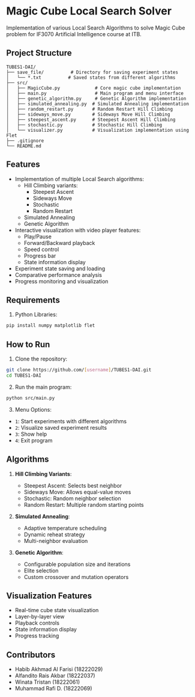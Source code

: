 # Magic Cube Local Search Solver

Implementation of various Local Search Algorithms to solve Magic Cube problem for IF3070 Artificial Intelligence course at ITB.

## Project Structure
```
TUBES1-DAI/
├── save_file/          # Directory for saving experiment states
│   └── *.txt          # Saved states from different algorithms
├── src/
│   ├── MagicCube.py             # Core magic cube implementation
│   ├── main.py                  # Main program and menu interface
│   ├── genetic_algorithm.py     # Genetic Algorithm implementation
│   ├── simulated_annealing.py  # Simulated Annealing implementation
│   ├── random_restart.py       # Random Restart Hill Climbing
│   ├── sideways_move.py        # Sideways Move Hill Climbing
│   ├── steepest_ascent.py      # Steepest Ascent Hill Climbing
│   ├── stochastic.py           # Stochastic Hill Climbing
│   └── visualizer.py           # Visualization implementation using Flet
├── .gitignore
└── README.md
```

## Features
- Implementation of multiple Local Search algorithms:
  - Hill Climbing variants:
    - Steepest Ascent
    - Sideways Move
    - Stochastic
    - Random Restart
  - Simulated Annealing
  - Genetic Algorithm
- Interactive visualization with video player features:
  - Play/Pause
  - Forward/Backward playback
  - Speed control
  - Progress bar
  - State information display
- Experiment state saving and loading
- Comparative performance analysis
- Progress monitoring and visualization

## Requirements
1. Python Libraries:
```bash
pip install numpy matplotlib flet
```

## How to Run
1. Clone the repository:
```bash
git clone https://github.com/[username]/TUBES1-DAI.git
cd TUBES1-DAI
```

2. Run the main program:
```bash
python src/main.py
```

3. Menu Options:
- `1`: Start experiments with different algorithms
- `2`: Visualize saved experiment results
- `3`: Show help
- `4`: Exit program

## Algorithms
1. **Hill Climbing Variants**:
   - Steepest Ascent: Selects best neighbor
   - Sideways Move: Allows equal-value moves
   - Stochastic: Random neighbor selection
   - Random Restart: Multiple random starting points

2. **Simulated Annealing**:
   - Adaptive temperature scheduling
   - Dynamic reheat strategy
   - Multi-neighbor evaluation

3. **Genetic Algorithm**:
   - Configurable population size and iterations
   - Elite selection
   - Custom crossover and mutation operators

## Visualization Features
- Real-time cube state visualization
- Layer-by-layer view
- Playback controls
- State information display
- Progress tracking

## Contributors
- Habib Akhmad Al Farisi (18222029)	    
- Alfandito Rais Akbar (18222037)	  
- Winata Tristan (18222061) 
- Muhammad Rafi D. (18222069)  	   